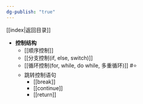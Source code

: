 ```yaml
---
dg-publish: "true"
---
```

[[index|返回目录]]

- **控制结构**
	- [[顺序控制]]  
	- [[分支控制(if, else, switch)]] 
	- [[循环控制(for, while, do while, 多重循环)]] #⭐️ 
	- 跳转控制语句
    	- [[break]]  
    	- [[continue]]  
    	- [[return]]  

